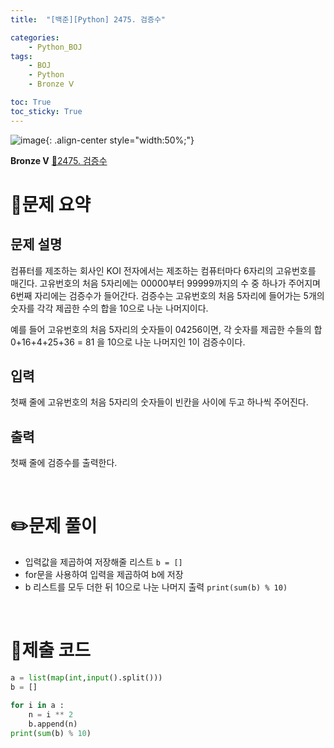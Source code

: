 ```yaml
---
title:  "[백준][Python] 2475. 검증수" 

categories: 
    - Python_BOJ
tags: 
    - BOJ
    - Python
    - Bronze Ⅴ

toc: True
toc_sticky: True
---
```

![image](https://github.com/user-attachments/assets/32319fe8-99e9-4031-b5d1-9f1909b510dc){: .align-center style="width:50%;"}

**Bronze Ⅴ** 
[🔗2475. 검증수](https://www.acmicpc.net/problem/2475)

# 📝문제 요약
## 문제 설명
컴퓨터를 제조하는 회사인 KOI 전자에서는 제조하는 컴퓨터마다 6자리의 고유번호를 매긴다. 고유번호의 처음 5자리에는 00000부터 99999까지의 수 중 하나가 주어지며 6번째 자리에는 검증수가 들어간다. 검증수는 고유번호의 처음 5자리에 들어가는 5개의 숫자를 각각 제곱한 수의 합을 10으로 나눈 나머지이다.

예를 들어 고유번호의 처음 5자리의 숫자들이 04256이면, 각 숫자를 제곱한 수들의 합 0+16+4+25+36 = 81 을 10으로 나눈 나머지인 1이 검증수이다.

## 입력
첫째 줄에 고유번호의 처음 5자리의 숫자들이 빈칸을 사이에 두고 하나씩 주어진다.

## 출력
첫째 줄에 검증수를 출력한다.


<br>

# ✏️문제 풀이
- 입력값을 제곱하여 저장해줄 리스트 `b = []`
- for문을 사용하여 입력을 제곱하여 b에 저장
- b 리스트를 모두 더한 뒤 10으로 나눈 나머지 출력 `print(sum(b) % 10)`

<br>

# 💯제출 코드
```python
a = list(map(int,input().split()))
b = []

for i in a :
    n = i ** 2
    b.append(n)
print(sum(b) % 10)
```